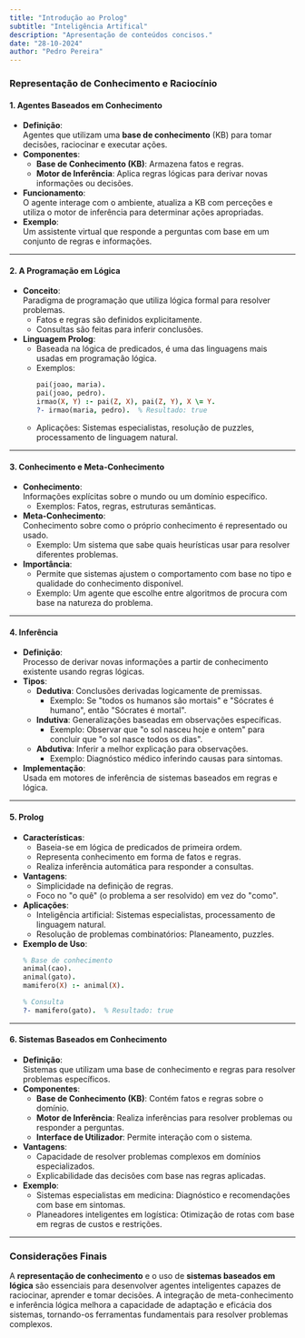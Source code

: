 ```yaml
---
title: "Introdução ao Prolog"
subtitle: "Inteligência Artifical"
description: "Apresentação de conteúdos concisos."
date: "28-10-2024"
author: "Pedro Pereira"
---
```


### **Representação de Conhecimento e Raciocínio**  

#### **1. Agentes Baseados em Conhecimento**  
- **Definição**:  
  Agentes que utilizam uma **base de conhecimento** (KB) para tomar decisões, raciocinar e executar ações.  
- **Componentes**:  
  - **Base de Conhecimento (KB)**: Armazena fatos e regras.  
  - **Motor de Inferência**: Aplica regras lógicas para derivar novas informações ou decisões.  
- **Funcionamento**:  
  O agente interage com o ambiente, atualiza a KB com perceções e utiliza o motor de inferência para determinar ações apropriadas.  
- **Exemplo**:  
  Um assistente virtual que responde a perguntas com base em um conjunto de regras e informações.  

---

#### **2. A Programação em Lógica**  
- **Conceito**:  
  Paradigma de programação que utiliza lógica formal para resolver problemas.  
  - Fatos e regras são definidos explicitamente.  
  - Consultas são feitas para inferir conclusões.  
- **Linguagem Prolog**:  
  - Baseada na lógica de predicados, é uma das linguagens mais usadas em programação lógica.  
  - Exemplos:  
    ```prolog
    pai(joao, maria).
    pai(joao, pedro).
    irmao(X, Y) :- pai(Z, X), pai(Z, Y), X \= Y.
    ?- irmao(maria, pedro).  % Resultado: true
    ```  
  - Aplicações: Sistemas especialistas, resolução de puzzles, processamento de linguagem natural.  

---

#### **3. Conhecimento e Meta-Conhecimento**  
- **Conhecimento**:  
  Informações explícitas sobre o mundo ou um domínio específico.  
  - Exemplos: Fatos, regras, estruturas semânticas.  
- **Meta-Conhecimento**:  
  Conhecimento sobre como o próprio conhecimento é representado ou usado.  
  - Exemplo: Um sistema que sabe quais heurísticas usar para resolver diferentes problemas.  
- **Importância**:  
  - Permite que sistemas ajustem o comportamento com base no tipo e qualidade do conhecimento disponível.  
  - Exemplo: Um agente que escolhe entre algoritmos de procura com base na natureza do problema.

---

#### **4. Inferência**  
- **Definição**:  
  Processo de derivar novas informações a partir de conhecimento existente usando regras lógicas.  
- **Tipos**:  
  - **Dedutiva**: Conclusões derivadas logicamente de premissas.  
    - Exemplo: Se "todos os humanos são mortais" e "Sócrates é humano", então "Sócrates é mortal".  
  - **Indutiva**: Generalizações baseadas em observações específicas.  
    - Exemplo: Observar que "o sol nasceu hoje e ontem" para concluir que "o sol nasce todos os dias".  
  - **Abdutiva**: Inferir a melhor explicação para observações.  
    - Exemplo: Diagnóstico médico inferindo causas para sintomas.  
- **Implementação**:  
  Usada em motores de inferência de sistemas baseados em regras e lógica.  

---

#### **5. Prolog**  
- **Características**:  
  - Baseia-se em lógica de predicados de primeira ordem.  
  - Representa conhecimento em forma de fatos e regras.  
  - Realiza inferência automática para responder a consultas.  
- **Vantagens**:  
  - Simplicidade na definição de regras.  
  - Foco no "o quê" (o problema a ser resolvido) em vez do "como".  
- **Aplicações**:  
  - Inteligência artificial: Sistemas especialistas, processamento de linguagem natural.  
  - Resolução de problemas combinatórios: Planeamento, puzzles.  
- **Exemplo de Uso**:  
  ```prolog
  % Base de conhecimento
  animal(cao).
  animal(gato).
  mamifero(X) :- animal(X).
  
  % Consulta
  ?- mamifero(gato).  % Resultado: true
  ```  

---

#### **6. Sistemas Baseados em Conhecimento**  
- **Definição**:  
  Sistemas que utilizam uma base de conhecimento e regras para resolver problemas específicos.  
- **Componentes**:  
  - **Base de Conhecimento (KB)**: Contém fatos e regras sobre o domínio.  
  - **Motor de Inferência**: Realiza inferências para resolver problemas ou responder a perguntas.  
  - **Interface de Utilizador**: Permite interação com o sistema.  
- **Vantagens**:  
  - Capacidade de resolver problemas complexos em domínios especializados.  
  - Explicabilidade das decisões com base nas regras aplicadas.  
- **Exemplo**:  
  - Sistemas especialistas em medicina: Diagnóstico e recomendações com base em sintomas.  
  - Planeadores inteligentes em logística: Otimização de rotas com base em regras de custos e restrições.  

---

### **Considerações Finais**  
A **representação de conhecimento** e o uso de **sistemas baseados em lógica** são essenciais para desenvolver agentes inteligentes capazes de raciocinar, aprender e tomar decisões. A integração de meta-conhecimento e inferência lógica melhora a capacidade de adaptação e eficácia dos sistemas, tornando-os ferramentas fundamentais para resolver problemas complexos.
